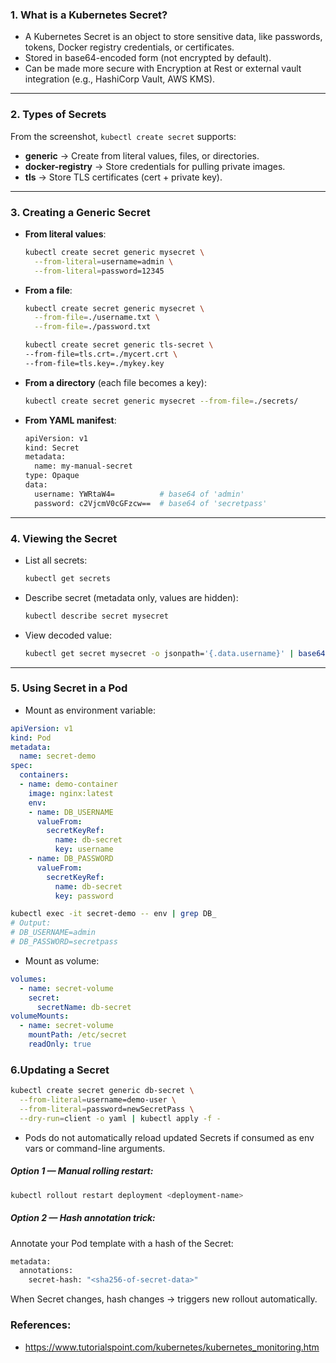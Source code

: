 
### 1. What is a Kubernetes Secret?

* A Kubernetes Secret is an object to store sensitive data, like passwords, tokens, Docker registry credentials, or certificates.
* Stored in base64-encoded form (not encrypted by default).
* Can be made more secure with Encryption at Rest or external vault integration (e.g., HashiCorp Vault, AWS KMS).
---

### 2. Types of Secrets

From the screenshot, `kubectl create secret` supports:

* **generic** → Create from literal values, files, or directories.
* **docker-registry** → Store credentials for pulling private images.
* **tls** → Store TLS certificates (cert + private key).

---

### 3. Creating a Generic Secret

* **From literal values**:

  ```bash
  kubectl create secret generic mysecret \
    --from-literal=username=admin \
    --from-literal=password=12345
  ```

* **From a file**:

  ```bash
  kubectl create secret generic mysecret \
    --from-file=./username.txt \
    --from-file=./password.txt

  kubectl create secret generic tls-secret \
  --from-file=tls.crt=./mycert.crt \
  --from-file=tls.key=./mykey.key
  ```

* **From a directory** (each file becomes a key):

  ```bash
  kubectl create secret generic mysecret --from-file=./secrets/
  ```

* **From YAML manifest**:
  ```bash
  apiVersion: v1
  kind: Secret
  metadata:
    name: my-manual-secret
  type: Opaque
  data:
    username: YWRtaW4=          # base64 of 'admin'
    password: c2VjcmV0cGFzcw==  # base64 of 'secretpass'
  ```
---

### 4. Viewing the Secret

* List all secrets:

  ```bash
  kubectl get secrets
  ```
* Describe secret (metadata only, values are hidden):

  ```bash
  kubectl describe secret mysecret
  ```
* View decoded value:

  ```bash
  kubectl get secret mysecret -o jsonpath='{.data.username}' | base64 --decode
  ```

---

### 5. Using Secret in a Pod

* Mount as environment variable:

```yaml
apiVersion: v1
kind: Pod
metadata:
  name: secret-demo
spec:
  containers:
  - name: demo-container
    image: nginx:latest
    env:
    - name: DB_USERNAME
      valueFrom:
        secretKeyRef:
          name: db-secret
          key: username
    - name: DB_PASSWORD
      valueFrom:
        secretKeyRef:
          name: db-secret
          key: password
```
```bash
kubectl exec -it secret-demo -- env | grep DB_
# Output:
# DB_USERNAME=admin
# DB_PASSWORD=secretpass
```

* Mount as volume:

```yaml
volumes:
  - name: secret-volume
    secret:
      secretName: db-secret
volumeMounts:
  - name: secret-volume
    mountPath: /etc/secret
    readOnly: true
```

### 6.Updating a Secret
```bash
kubectl create secret generic db-secret \
  --from-literal=username=demo-user \
  --from-literal=password=newSecretPass \
  --dry-run=client -o yaml | kubectl apply -f -
```
- Pods do not automatically reload updated Secrets if consumed as env vars or command-line arguments.

##### Option 1 — Manual rolling restart:
```bash
kubectl rollout restart deployment <deployment-name>
```

##### Option 2 — Hash annotation trick:
Annotate your Pod template with a hash of the Secret:
```bash
metadata:
  annotations:
    secret-hash: "<sha256-of-secret-data>"
```
When Secret changes, hash changes → triggers new rollout automatically.

### References:
- https://www.tutorialspoint.com/kubernetes/kubernetes_monitoring.htm